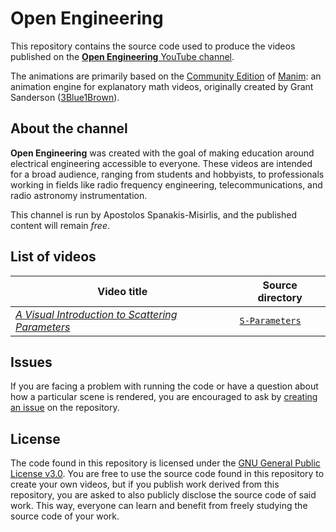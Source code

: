 # Open Engineering
This repository contains the source code used to produce the videos published on the [**Open Engineering** YouTube channel](https://www.youtube.com/channel/UCfEiVXhy9rj4wdqpD_Il6Zg).

The animations are primarily based on the [Community Edition](https://github.com/ManimCommunity/manim) of [Manim](https://github.com/3b1b/manim): an animation engine for explanatory math videos, originally created by Grant Sanderson ([3Blue1Brown](https://www.3blue1brown.com/)).

## About the channel

**Open Engineering** was created with the goal of making education around electrical engineering accessible to everyone. These videos are intended for a broad audience, ranging from students and hobbyists, to professionals working in fields like radio frequency engineering, telecommunications, and radio astronomy instrumentation.

This channel is run by Apostolos Spanakis-Misirlis, and the published content will remain _free_.

## List of videos

| Video title | Source directory |
| ----------- | ---------------- |
| [_A Visual Introduction to Scattering Parameters_](https://youtu.be/sprB7fxWj5I) | [`S-Parameters`](https://github.com/0xCoto/OpenEngineering/tree/main/S-Parameters) |

## Issues

If you are facing a problem with running the code or have a question about how a particular scene is rendered, you are encouraged to ask by [creating an issue](https://github.com/0xCoto/OpenEngineering/issues/new) on the repository.

## License

The code found in this repository is licensed under the [GNU General Public License v3.0](https://github.com/0xCoto/OpenEngineering/blob/main/LICENSE). You are free to use the source code found in this repository to create your own videos, but if you publish work derived from this repository, you are asked to also publicly disclose the source code of said work. This way, everyone can learn and benefit from freely studying the source code of your work.
